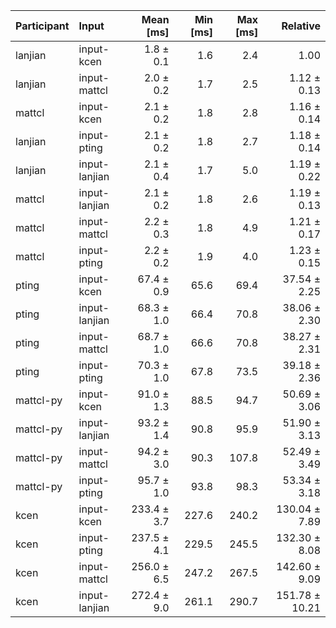 | Participant | Input | Mean [ms] | Min [ms] | Max [ms] | Relative |
|:---|:---|---:|---:|---:|---:|
| lanjian | input-kcen | 1.8 ± 0.1 | 1.6 | 2.4 | 1.00 |
| lanjian | input-mattcl | 2.0 ± 0.2 | 1.7 | 2.5 | 1.12 ± 0.13 |
| mattcl | input-kcen | 2.1 ± 0.2 | 1.8 | 2.8 | 1.16 ± 0.14 |
| lanjian | input-pting | 2.1 ± 0.2 | 1.8 | 2.7 | 1.18 ± 0.14 |
| lanjian | input-lanjian | 2.1 ± 0.4 | 1.7 | 5.0 | 1.19 ± 0.22 |
| mattcl | input-lanjian | 2.1 ± 0.2 | 1.8 | 2.6 | 1.19 ± 0.13 |
| mattcl | input-mattcl | 2.2 ± 0.3 | 1.8 | 4.9 | 1.21 ± 0.17 |
| mattcl | input-pting | 2.2 ± 0.2 | 1.9 | 4.0 | 1.23 ± 0.15 |
| pting | input-kcen | 67.4 ± 0.9 | 65.6 | 69.4 | 37.54 ± 2.25 |
| pting | input-lanjian | 68.3 ± 1.0 | 66.4 | 70.8 | 38.06 ± 2.30 |
| pting | input-mattcl | 68.7 ± 1.0 | 66.6 | 70.8 | 38.27 ± 2.31 |
| pting | input-pting | 70.3 ± 1.0 | 67.8 | 73.5 | 39.18 ± 2.36 |
| mattcl-py | input-kcen | 91.0 ± 1.3 | 88.5 | 94.7 | 50.69 ± 3.06 |
| mattcl-py | input-lanjian | 93.2 ± 1.4 | 90.8 | 95.9 | 51.90 ± 3.13 |
| mattcl-py | input-mattcl | 94.2 ± 3.0 | 90.3 | 107.8 | 52.49 ± 3.49 |
| mattcl-py | input-pting | 95.7 ± 1.0 | 93.8 | 98.3 | 53.34 ± 3.18 |
| kcen | input-kcen | 233.4 ± 3.7 | 227.6 | 240.2 | 130.04 ± 7.89 |
| kcen | input-pting | 237.5 ± 4.1 | 229.5 | 245.5 | 132.30 ± 8.08 |
| kcen | input-mattcl | 256.0 ± 6.5 | 247.2 | 267.5 | 142.60 ± 9.09 |
| kcen | input-lanjian | 272.4 ± 9.0 | 261.1 | 290.7 | 151.78 ± 10.21 |

